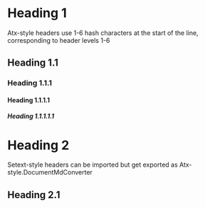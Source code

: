 # Heading 1

Atx-style headers use 1-6 hash characters at the start of the line, corresponding to header levels
1-6

## Heading 1.1

### Heading 1.1.1

#### Heading 1.1.1.1

##### Heading 1.1.1.1.1

# Heading 2

Setext-style headers can be imported but get exported as Atx-style.DocumentMdConverter

## Heading 2.1
